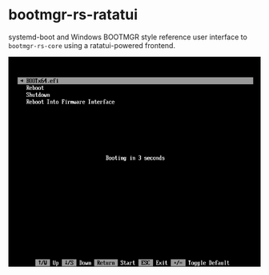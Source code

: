 # bootmgr-rs-ratatui

systemd-boot and Windows BOOTMGR style reference user interface to `bootmgr-rs-core` using a ratatui-powered frontend.

![systemd-boot and Windows bootmgr-like interface for a bootloader](/images/bootmgr-rs-ratatui.png)
